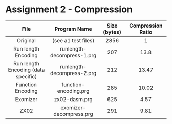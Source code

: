 # Assignment 2 - Compression

|                 File                |  Program Name                   | Size (bytes) | Compression Ratio |
|:-----------------------------------:|:-------------------------------:|:------------:|:-----------------:|
|               Original              |    (see a1 test files)          |     2856     |         1         |
|         Run length Encoding         |    runlength-decompress-1.prg   |      207     |        13.8       |
| Run length Encoding (data specific) |    runlength-decompress-2.prg   |      212     |       13.47       |
|          Function Encoding          |    function-encoding.prg        |      285     |       10.02       |
|               Exomizer              |    zx02-dasm.prg                |      625     |        4.57       |
|                 ZX02                |    exomizer-decompress.prg      |      291     |        9.81       |